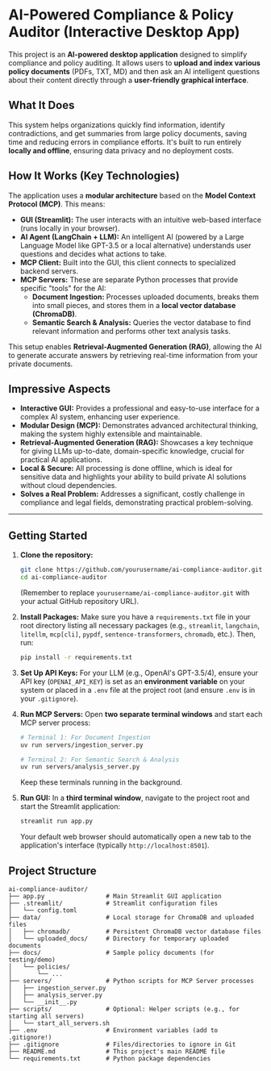 # AI-Powered Compliance & Policy Auditor (Interactive Desktop App)

This project is an **AI-powered desktop application** designed to simplify compliance and policy auditing. It allows users to **upload and index various policy documents** (PDFs, TXT, MD) and then ask an AI intelligent questions about their content directly through a **user-friendly graphical interface**.

## What It Does

This system helps organizations quickly find information, identify contradictions, and get summaries from large policy documents, saving time and reducing errors in compliance efforts. It's built to run entirely **locally and offline**, ensuring data privacy and no deployment costs.

## How It Works (Key Technologies)

The application uses a **modular architecture** based on the **Model Context Protocol (MCP)**. This means:

* **GUI (Streamlit):** The user interacts with an intuitive web-based interface (runs locally in your browser).
* **AI Agent (LangChain + LLM):** An intelligent AI (powered by a Large Language Model like GPT-3.5 or a local alternative) understands user questions and decides what actions to take.
* **MCP Client:** Built into the GUI, this client connects to specialized backend servers.
* **MCP Servers:** These are separate Python processes that provide specific "tools" for the AI:
    * **Document Ingestion:** Processes uploaded documents, breaks them into small pieces, and stores them in a **local vector database (ChromaDB)**.
    * **Semantic Search & Analysis:** Queries the vector database to find relevant information and performs other text analysis tasks.

This setup enables **Retrieval-Augmented Generation (RAG)**, allowing the AI to generate accurate answers by retrieving real-time information from your private documents.

## Impressive Aspects

* **Interactive GUI:** Provides a professional and easy-to-use interface for a complex AI system, enhancing user experience.
* **Modular Design (MCP):** Demonstrates advanced architectural thinking, making the system highly extensible and maintainable.
* **Retrieval-Augmented Generation (RAG):** Showcases a key technique for giving LLMs up-to-date, domain-specific knowledge, crucial for practical AI applications.
* **Local & Secure:** All processing is done offline, which is ideal for sensitive data and highlights your ability to build private AI solutions without cloud dependencies.
* **Solves a Real Problem:** Addresses a significant, costly challenge in compliance and legal fields, demonstrating practical problem-solving.

---

## Getting Started

1.  **Clone the repository:**
    ```bash
    git clone https://github.com/yourusername/ai-compliance-auditor.git
    cd ai-compliance-auditor
    ```
    (Remember to replace `yourusername/ai-compliance-auditor.git` with your actual GitHub repository URL).

2.  **Install Packages:**
    Make sure you have a `requirements.txt` file in your root directory listing all necessary packages (e.g., `streamlit`, `langchain`, `litellm`, `mcp[cli]`, `pypdf`, `sentence-transformers`, `chromadb`, etc.). Then, run:
    ```bash
    pip install -r requirements.txt
    ```

3.  **Set Up API Keys:**
    For your LLM (e.g., OpenAI's GPT-3.5/4), ensure your API key (`OPENAI_API_KEY`) is set as an **environment variable** on your system or placed in a `.env` file at the project root (and ensure `.env` is in your `.gitignore`).

4.  **Run MCP Servers:**
    Open **two separate terminal windows** and start each MCP server process:
    ```bash
    # Terminal 1: For Document Ingestion
    uv run servers/ingestion_server.py

    # Terminal 2: For Semantic Search & Analysis
    uv run servers/analysis_server.py
    ```
    Keep these terminals running in the background.

5.  **Run GUI:**
    In a **third terminal window**, navigate to the project root and start the Streamlit application:
    ```bash
    streamlit run app.py
    ```
    Your default web browser should automatically open a new tab to the application's interface (typically `http://localhost:8501`).

## Project Structure

```
ai-compliance-auditor/
├── app.py                 # Main Streamlit GUI application
├── .streamlit/            # Streamlit configuration files
│   └── config.toml
├── data/                  # Local storage for ChromaDB and uploaded files
│   ├── chromadb/          # Persistent ChromaDB vector database files
│   └── uploaded_docs/     # Directory for temporary uploaded documents
├── docs/                  # Sample policy documents (for testing/demo)
│   └── policies/
│       └── ...
├── servers/               # Python scripts for MCP Server processes
│   ├── ingestion_server.py
│   ├── analysis_server.py
│   └── __init__.py
├── scripts/               # Optional: Helper scripts (e.g., for starting all servers)
│   └── start_all_servers.sh
├── .env                   # Environment variables (add to .gitignore!)
├── .gitignore             # Files/directories to ignore in Git
├── README.md              # This project's main README file
└── requirements.txt       # Python package dependencies
```
